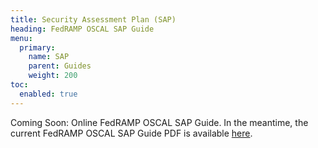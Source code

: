 ```yaml
---
title: Security Assessment Plan (SAP)
heading: FedRAMP OSCAL SAP Guide
menu:
  primary:
    name: SAP
    parent: Guides
    weight: 200
toc:
  enabled: true
---
```


Coming Soon: Online FedRAMP OSCAL SAP Guide.  In the meantime, the current FedRAMP OSCAL SAP Guide PDF is available [here](https://github.com/GSA/fedramp-automation/blob/master/documents/Guide_to_OSCAL-based_FedRAMP_Security_Assessment_Plans_(SAP).pdf).